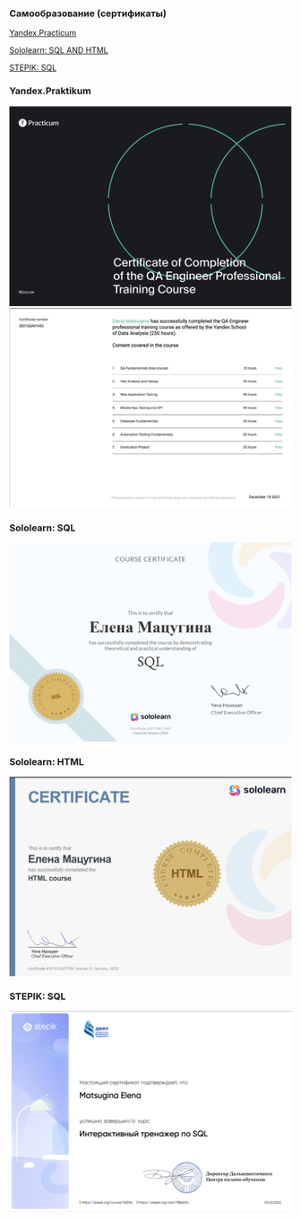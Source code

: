 ### Самообразование (сертификаты)

[Yandex.Practicum](#yandexpraktikum)

[Sololearn: SQL AND HTML](#sololearn-sql-and-html)

[STEPIK: SQL](#stepik-sql)

### Yandex.Praktikum

<a name="YA1"></a>![Yandex](../images/YA1.png "Yandex1")
![Yandex](../images/YA2.png "Yandex2")

### Sololearn: SQL 
<a name="SQL"></a>![SQL](../images/SQL.jpeg "SQL")

### Sololearn: HTML
<a name="HTML"></a>![HTML](../images/HTML.png "HTML")

### STEPIK: SQL
![SQL](../images/SQLSTEP.png "SQL")